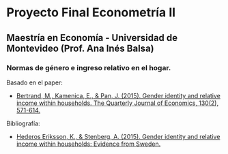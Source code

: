 # Proyecto Final Econometría II 
## Maestría en Economía - Universidad de Montevideo (Prof. Ana Inés Balsa)

### Normas de género e ingreso relativo en el hogar.

Basado en el paper:

- [Bertrand, M., Kamenica, E., & Pan, J. (2015). Gender identity and relative income within households. The Quarterly Journal of Economics, 130(2), 571-614.](https://academic.oup.com/qje/article/130/2/571/2330321)

Bibliografía:

- [Hederos Eriksson, K., & Stenberg, A. (2015). Gender identity and relative income within households: Evidence from Sweden.](http://ftp.iza.org/dp9533.pdf)
